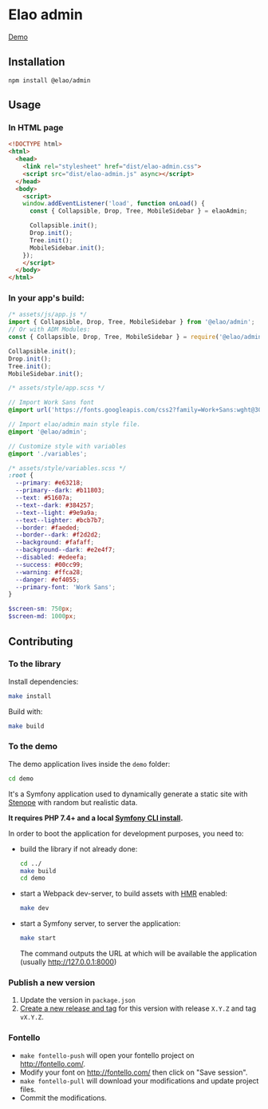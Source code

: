 # Elao admin

[Demo](https://elao.github.io/elao-admin/)

## Installation

```
npm install @elao/admin
```

## Usage

### In HTML page

```html
<!DOCTYPE html>
<html>
  <head>
    <link rel="stylesheet" href="dist/elao-admin.css">
    <script src="dist/elao-admin.js" async></script>
  </head>
  <body>
    <script>
    window.addEventListener('load', function onLoad() {
      const { Collapsible, Drop, Tree, MobileSidebar } = elaoAdmin;

      Collapsible.init();
      Drop.init();
      Tree.init();
      MobileSidebar.init();
    });
    </script>
  </body>
</html>
```

### In your app's build:

```javascript
/* assets/js/app.js */
import { Collapsible, Drop, Tree, MobileSidebar } from '@elao/admin';
// Or with ADM Modules:
const { Collapsible, Drop, Tree, MobileSidebar } = require('@elao/admin');

Collapsible.init();
Drop.init();
Tree.init();
MobileSidebar.init();
```

```scss
/* assets/style/app.scss */

// Import Work Sans font
@import url('https://fonts.googleapis.com/css2?family=Work+Sans:wght@300;400;600&display=swap');

// Import elao/admin main style file.
@import '@elao/admin';

// Customize style with variables
@import './variables';
```

```scss
/* assets/style/variables.scss */
:root {
  --primary: #e63218;
  --primary--dark: #b11803;
  --text: #51607a;
  --text--dark: #384257;
  --text--light: #9e9a9a;
  --text--lighter: #bcb7b7;
  --border: #faeded;
  --border--dark: #f2d2d2;
  --background: #fafaff;
  --background--dark: #e2e4f7;
  --disabled: #edeefa;
  --success: #00cc99;
  --warning: #ffca28;
  --danger: #ef4055;
  --primary-font: 'Work Sans';
}

$screen-sm: 750px;
$screen-md: 1000px;
```

## Contributing

### To the library

Install dependencies:

```bash
make install
```

Build with:

```bash
make build
```

### To the demo

The demo application lives inside the `demo` folder: 

```bash
cd demo
```

It's a Symfony application used to dynamically generate a static site with [Stenope](https://github.com/StenopePHP/Stenope) with random but realistic data.

**It requires PHP 7.4+ and a local [Symfony CLI install](https://symfony.com/download).**

In order to boot the application for development purposes, you need to:

- build the library if not already done:

  ```bash
  cd ../
  make build
  cd demo
  ```

- start a Webpack dev-server, to build assets with [HMR](https://webpack.js.org/concepts/hot-module-replacement/) enabled:

  ```bash
  make dev
  ```
  
- start a Symfony server, to server the application:

  ```bash
  make start
  ```

  The command outputs the URL at which will be available the application (usually http://127.0.0.1:8000)

### Publish a new version

1. Update the version in `package.json`
2. [Create a new release and tag](https://github.com/Elao/elao-admin/releases/new) for this version with release `X.Y.Z` and tag `vX.Y.Z`.

### Fontello

- `make fontello-push` will open your fontello project on http://fontello.com/.
- Modify your font on http://fontello.com/ then click on "Save session".
- `make fontello-pull` will download your modifications and update project files.
- Commit the modifications.
